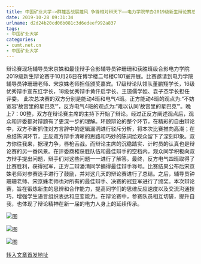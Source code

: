 ```yaml
---
title: 中国矿业大学->群雄舌战展雄风 争锋相对辩天下——电力学院举办2019级新生辩论赛总决赛 | cumt.net.cn
date: 2019-10-28 09:31:34
urlname: d2d24b20cd06b081c3d6edeef992a837
tags: 
- 中国矿业大学
categories:
- cumt.net.cn
- 中国矿业大学
---
```

辩论赛现场辅导员宋京姝和最佳辩手合影辅导员钟珊珊和获胜班级合影电力学院2019级新生辩论赛于10月26日在博学楼二号楼C101室开展。比赛邀请到电力学院辅导员钟珊珊老师、宋京姝老师担任颁奖嘉宾。17级辩论队领队董鹏翔学长，16级优秀辩手宣东红学长，18级优秀辩手黄仟启学长、王镱儒学姐、袁子杰学长担任评委。 此次总决赛的双方分别是能动4班和电气4班。正方能动4班的观点为:“不妨宽容‘故宫里的星巴克’”，反方电气4班的观点为:“难以认同‘故宫里的星巴克’”。晚上7：00整，双方在辩论赛主席的主持下开始了辩论。经过正反方阐述观点后，观众和评委都对辩题有了更深一步的理解。环顾辩论的整个环节，在精彩的自由辩论中，双方不断抓住对方言辞中的逻辑漏洞进行驳斥分析，将本次比赛推向高潮；在总结陈词环节，正反双方辩手清晰的思路和巧妙的陈词给观众留下了深刻印象。双方你往我来，据理力争，唇枪舌战。而辩论主席的沉稳踏实、计时员的认真也是辩论赛的另一番风景。在评委商榷获胜队伍和最佳辩手的空档内，观众同学积极向双方辩手提出问题，辩手们对这些问题一一进行了解答。最终，反方电气四班取得了比赛胜利，获得冠军，正方二辩潘清同学摘得最佳辩手称号。比赛结果公布后宋京姝老师对参赛选手进行了鼓励，并对这几天的辩论赛进行了总结。之后，辅导员钟珊珊老师、宋京姝老师也对所有的最佳辩手、决赛的冠亚军进行了颁奖。本次辩论赛，旨在锻炼新生的思辨和合作能力，提高同学们的思维反应速度以及交流沟通技巧，增强学生语言组织表达和应变能力。在辩论赛中，参赛队员相互切磋，提升自我，也体现了辩论精神在新一届的电力人身上的延续传承。

![图](http://xwzx.cumt.edu.cn/_upload/article/images/8e/ec/352f3cee4160ae23390ad1b38df5/aa287837-be8a-442f-a669-e8e5ca1466a0.jpg)

![图](http://xwzx.cumt.edu.cn/_upload/article/images/8e/ec/352f3cee4160ae23390ad1b38df5/1556a10e-9974-4fee-a991-62b71c505a18.jpg)

![图](http://xwzx.cumt.edu.cn/_upload/article/images/8e/ec/352f3cee4160ae23390ad1b38df5/a709e126-d5e6-4bb8-a27d-6e7a29fa886f.jpg)

[转入文章首发地址](http://xwzx.cumt.edu.cn/58/f3/c523a547059/page.htm)